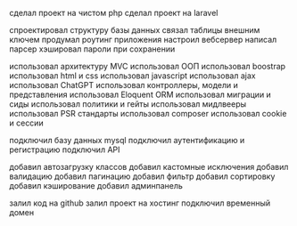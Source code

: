 сделал проект на чистом php
сделал проект на laravel

спроектировал структуру базы данных
связал таблицы внешним ключем
продумал роутинг приложения
настроил вебсервер
написал парсер
хэшировал пароли при сохранении

использовал архитектуру MVC
использовал ООП
использовал boostrap
использовал html и css
использовал javascript
использовал ajax
использовал ChatGPT
использовал контроллеры, модели и представления
использовал Eloquent ORM
использовал миграции и сиды
использовал политики и гейты
использовал мидлвееры
использовал PSR стандарты
использовал composer
использовал cookie и сессии

подключил базу данных mysql
подключил аутентификацию и регистрацию
подключил API

добавил автозагрузку классов
добавил кастомные исключения
добавил валидацию
добавил пагинацию
добавил фильтр
добавил сортировку
добавил кэширование
добавил админпанель

залил код на github
залил проект на хостинг
подключил временный домен
